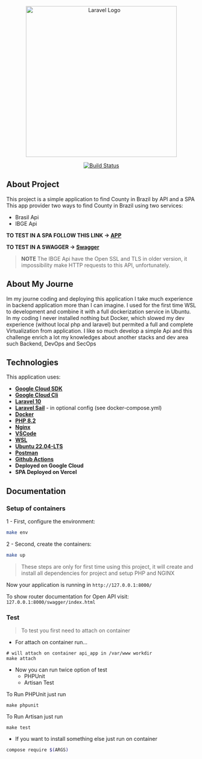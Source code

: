 <p align="center"><a href="https://laravel.com" target="_blank"><img src="https://upload.wikimedia.org/wikipedia/commons/b/be/Mapa_do_Brasil_com_a_Bandeira_Nacional.png" width="400" alt="Laravel Logo"></a></p>

<p align="center">
<a href="https://github.com/laravel/framework/actions"><img src="https://github.com/laravel/framework/workflows/tests/badge.svg" alt="Build Status"></a>

## **About Project**

This project is a simple application to find County in Brazil by API and a SPA
This app provider two ways to find County in Brazil using two services:

- Brasil Api
- IBGE Api

**TO TEST IN A SPA FOLLOW THIS LINK -> [APP](https://idez-spa.vercel.app/)**

**TO TEST IN A SWAGGER -> [Swagger](https://idez-app-erjlhxxoya-uc.a.run.app/swagger/index.html)**

>**NOTE** The IBGE Api have the Open SSL and TLS in older version, it impossibility make HTTP requests to this API, unfortunately.

## **About My Journe**

Im my journe coding and deploying this application I take much experience in backend application more than I can imagine.
I used for the first time WSL to development and combine it with a full dockerization service in Ubuntu.
In my coding I never installed nothing but Docker, which slowed my dev experience (without local php and laravel) but permited a full and complete Virtualization from application.
I like so much develop a simple Api and this challenge enrich a lot my knowledges about another stacks and dev area such Backend, DevOps and SecOps

## **Technologies**

This application uses:

- **[Google Cloud SDK](https://cloud.google.com/sdk?hl=pt-br)**
- **[Google Cloud Cli](https://cloud.google.com/sdk/docs/install?hl=pt-br)**
- **[Laravel 10](https://laravel.com/)**
- **[Laravel Sail](https://laravel.com/)** - in optional config (see docker-compose.yml)
- **[Docker](https://www.docker.com/)**
- **[PHP 8.2](https://www.php.net/releases/8.2/en.php)**
- **[Nginx](https://www.nginx.com/)**
- **[VSCode](https://code.visualstudio.com/)**
- **[WSL](https://learn.microsoft.com/pt-br/windows/wsl/install)**
- **[Ubuntu 22.04-LTS](https://ubuntu.com/download)**
- **[Postman](https://www.postman.com/)**
- **[Github Actions](https://github.com/features/actions)**
- **Deployed on Google Cloud**
- **SPA Deployed on Vercel**

## **Documentation**

### Setup of containers

1 - First, configure the environment:

```sh
make env
```

2 - Second, create the containers:

```sh
make up
```

> These steps are only for first time using this project, it will create and install all dependencies for project and setup PHP and NGINX

Now your application is running in `http://127.0.0.1:8000/`

To show router documentation for Open API visit: `127.0.0.1:8000/swagger/index.html`

### Test

> To test you first need to attach on container

- For attach on container run...

```
# will attach on container api_app in /var/www workdir
make attach
```

- Now you can run twice option of test
  - PHPUnit
  - Artisan Test

To Run PHPUnit just run

```
make phpunit
```

To Run Artisan just run

```
make test
```

- If you want to install something else just run on container

```sh
compose require $(ARGS)
```
